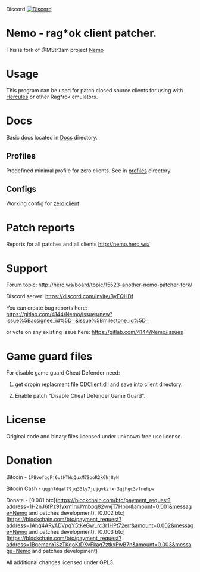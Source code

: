 Discord [![Discord](https://img.shields.io/discord/724239709966041128)](https://discord.com/invite/ByEQHDf)

# Nemo - rag*ok client patcher.

This is fork of @MStr3am project [Nemo](https://github.com/MStr3am/NEMO)

# Usage

This program can be used for patch closed source clients for using with [Hercules](https://github.com/herculesws/hercules/) or other Rag*rok emulators.

# Docs

Basic docs located in [Docs](Docs) directory.

## Profiles

Predefined minimal profile for zero clients. See in [profiles](profiles) directory.

## Configs

Working config for [zero client](configs/zero/)

# Patch reports

Reports for all patches and all clients http://nemo.herc.ws/

# Support

Forum topic: http://herc.ws/board/topic/15523-another-nemo-patcher-fork/

Discord server: https://discord.com/invite/ByEQHDf

You can create bug reports here: https://gitlab.com/4144/Nemo/issues/new?issue%5Bassignee_id%5D=&issue%5Bmilestone_id%5D=

or vote on any existing issue here: https://gitlab.com/4144/Nemo/issues

# Game guard files

For disable game guard Cheat Defender need:

1. get dropin replacment file [CDClient.dll](Input/CDClient.dll) and save into client directory.

2. Enable patch "Disable Cheat Defender Game Guard".

# License

Original code and binary files licensed under unknown free use license.

# Donation

Bitcoin - ``1PBvofqgFj6utHTWgQuxM7SooR2k6hj8yN``

Bitcoin Cash - ``qqgh7dqaf79jq33ty7jujgvkzrxr3qjhgc3vfnehpw``

Donate - [0.001 btc](https://blockchain.com/btc/payment_request?address=1H2nJ6fPz91yxm1ruJYnbpq82wvjT7Hppr&amount=0.001&message=Nemo and patches development),
[0.002 btc](https://blockchain.com/btc/payment_request?address=1Ahq4ARyADVpqY5tKeGwLrc3r1HPt72err&amount=0.002&message=Nemo and patches development),
[0.003 btc](https://blockchain.com/btc/payment_request?address=1BqemanYiSzTKqoKtDXvFkag7ztkxFwB7h&amount=0.003&message=Nemo and patches development)

All additional changes licensed under GPL3.
